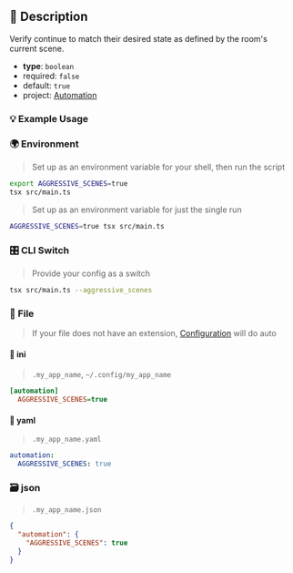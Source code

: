 ## 📜 Description

Verify continue to match their desired state as defined by the room's current scene.

- **type**: `boolean`
- required: `false`
- default: `true`
- project: [Automation](/automation)

### 💡 Example Usage

### 🌍 Environment

> Set up as an environment variable for your shell, then run the script
```bash
export AGGRESSIVE_SCENES=true
tsx src/main.ts
```
> Set up as an environment variable for just the single run

```bash
AGGRESSIVE_SCENES=true tsx src/main.ts
```
### 🎛️ CLI Switch

> Provide your config as a switch
```bash
tsx src/main.ts --aggressive_scenes
```
### 📁 File
>  If your file does not have an extension, [Configuration](/docs/core/configuration) will do auto
#### 📘 ini

> `.my_app_name`, `~/.config/my_app_name`

```ini
[automation]
  AGGRESSIVE_SCENES=true
```
#### 📄 yaml

> `.my_app_name.yaml`

```yaml
automation:
  AGGRESSIVE_SCENES: true
```
### 🗃️ json

> `.my_app_name.json`

```json
{
  "automation": {
    "AGGRESSIVE_SCENES": true
  }
}
```
